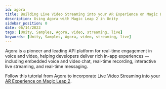 ```yaml
---
id: agora
title: Building Live Video Streaming into your AR Experience on Magic Leap 2
description: Using Agora with Magic Leap 2 in Unity
sidebar_position: 0
date: 06/14/2023
tags: [Unity, Samples, Agora, video, streaming, live]
keywords: [Unity, Samples, Agora, video, streaming, live]
---
```


Agora is a pioneer and leading API platform for real-time engagement in voice and video, helping developers deliver rich in-app experiences — including embedded voice and video chat, real-time recording, interactive live streaming, and real-time messaging.

Follow this tutorial from Agora to incorporate [Live Video Streaming into your AR Experience on Magic Leap 2](https://www.agora.io/en/blog/building-live-video-streaming-into-your-ar-experience-on-magic-leap-2/).
